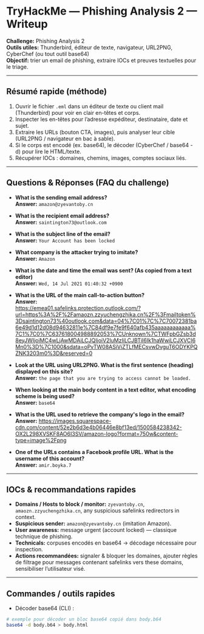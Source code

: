 # TryHackMe — Phishing Analysis 2 — Writeup

**Challenge:** Phishing Analysis 2  
**Outils utiles:** Thunderbird, éditeur de texte, navigateur, URL2PNG, CyberChef (ou tout outil base64)  
**Objectif:** trier un email de phishing, extraire IOCs et preuves textuelles pour le triage.

---

## Résumé rapide (méthode)
1. Ouvrir le fichier `.eml` dans un éditeur de texte ou client mail (Thunderbird) pour voir en clair en-têtes et corps.  
2. Inspecter les en-têtes pour l’adresse expéditeur, destinataire, date et sujet.  
3. Extraire les URLs (bouton CTA, images), puis analyser leur cible (URL2PNG / navigateur en bac à sable).  
4. Si le corps est encodé (ex. base64), le décoder (CyberChef / base64 -d) pour lire le HTML/texte.  
5. Récupérer IOCs : domaines, chemins, images, comptes sociaux liés.

---

## Questions & Réponses (FAQ du challenge)

- **What is the sending email address?**  
  **Answer:** `amazon@zyevantoby.cn`

- **What is the recipient email address?**  
  **Answer:** `saintington73@outlook.com`

- **What is the subject line of the email?**  
  **Answer:** `Your Account has been locked`

- **What company is the attacker trying to imitate?**  
  **Answer:** `Amazon`

- **What is the date and time the email was sent? (As copied from a text editor)**  
  **Answer:** `Wed, 14 Jul 2021 01:40:32 +0900`

- **What is the URL of the main call-to-action button?**  
  **Answer:**  
https://emea01.safelinks.protection.outlook.com/?url=https%3A%2F%2Famaozn.zzyuchengzhika.cn%2F%3Fmailtoken%3Dsaintington73%40outlook.com&data=04%7C01%7C%7C70072381ba6e49d1d12d08d94632811e%7C84df9e7fe9f640afb435aaaaaaaaaaaa%7C1%7C0%7C637618004988892053%7CUnknown%7CTWFpbGZsb3d8eyJWIjoiMC4wLjAwMDAiLCJQIjoiV2luMzIiLCJBTiI6Ik1haWwiLCJXVCI6Mn0%3D%7C1000&sdata=oPvTW08ASiViZTLfMECsvwDvguT6ODYKPQZNK3203m0%3D&reserved=0

- **Look at the URL using URL2PNG. What is the first sentence (heading) displayed on this site?**  
**Answer:** `the page that you are trying to access cannot be loaded.`

- **When looking at the main body content in a text editor, what encoding scheme is being used?**  
**Answer:** `base64`

- **What is the URL used to retrieve the company's logo in the email?**  
**Answer:**  https://images.squarespace-cdn.com/content/52e2b6d3e4b06446e8bf13ed/1500584238342-OX2L298XVSKF8AO6I3SV/amazon-logo?format=750w&content-type=image%2Fpng
  
- **One of the URLs contains a Facebook profile URL. What is the username of this account?**  
**Answer:** `amir.boyka.7`

---

## IOCs & recommandations rapides
- **Domains / Hosts to block / monitor:** `zyevantoby.cn`, `amaozn.zzyuchengzhika.cn`, any suspicious safelinks redirectors in context.  
- **Suspicious sender:** `amazon@zyevantoby.cn` (imitation Amazon).  
- **User awareness:** message urgent (account locked) — classique technique de phishing.  
- **Technicals:** corpuses encodés en base64 → décodage nécessaire pour inspection.  
- **Actions recommandées:** signaler & bloquer les domaines, ajouter règles de filtrage pour messages contenant safelinks vers these domains, sensibiliser l’utilisateur visé.

---

## Commandes / outils rapides
- Décoder base64 (CLI) :
```bash
# exemple pour décoder un bloc base64 copié dans body.b64
base64 -d body.b64 > body.html
